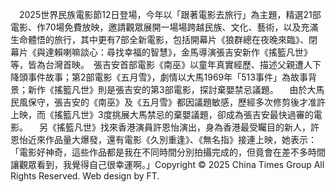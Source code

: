 　2025世界民族電影節12日登場，今年以「跟著電影去旅行」為主題，精選21部電影、作70場免費放映，邀請觀眾展開一場場跨越民族、文化、藝術，以及充滿生命體悟的旅行，其中更有7部全新電影，包括開幕片《狼群總在夜晚來臨》、閉幕片《與達賴喇嘛談心：尋找幸福的智慧》，金馬導演張吉安新作《搖籃凡世》等，皆為台灣首映。　張吉安首部電影《南巫》以童年真實經歷、描述父親遭人下降頭事件故事；第2部電影《五月雪》，劇情以大馬1969年「513事件」為故事背景；新作《搖籃凡世》則是張吉安的第3部電影，探討棄嬰禁忌議題。
　由於大馬民風保守，張吉安的《南巫》及《五月雪》都因議題敏感，歷經多次修剪後才准許上映，而《搖籃凡世》3度挑展大馬禁忌的棄嬰議題，卻成為張吉安最快過審的電影。
　另《搖籃凡世》找來香港演員許恩怡演出，身為香港最受矚目的新人，許恩怡近來作品量大爆發，還有電影《久別重逢》、《無名指》接連上映，她表示：「電影好神奇，這些作品都是我在不同時間分別拍攝完成的，但竟會在差不多時間讓觀眾看到，我覺得自己很幸運啊。」Copyright © 2025 China Times Group All Rights Reserved. Web design by FT.